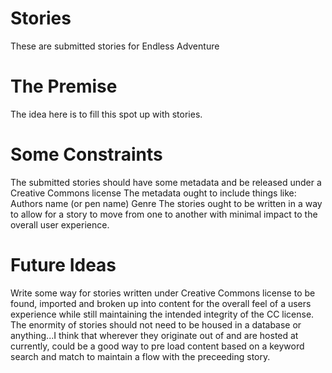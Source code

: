 Stories
=======
These are submitted stories for Endless Adventure

The Premise
===========
The idea here is to fill this spot up with stories.

Some Constraints
================
The submitted stories should have some metadata and be released under a Creative Commons license
The metadata ought to include things like:
  Authors name (or pen name)
  Genre
The stories ought to be written in a way to allow for a story to move from one to another with minimal impact to the overall user experience.

Future Ideas
=====================
Write some way for stories written under Creative Commons license to be found, imported and broken up into content for the overall feel of a users experience while still maintaining the intended integrity of the CC license.
The enormity of stories should not need to be housed in a database or anything...I think that wherever they originate out of and are hosted at currently, could be a good way to pre load content based on a keyword search and match to maintain a flow with the preceeding story.